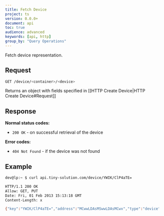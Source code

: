 ```yaml
---
title: Fetch Device
project: ts
version: 0.0.0+
document: api
toc: true
audience: advanced
keywords: [api, http]
group_by: "Query Operations"
---
```


Fetch device representation.

## Request

```bash
GET /device/<container>/<device>
```

Returns an object with fields specified in [[HTTP Create Device|HTTP Create Device#Request]]

## Response

**Normal status codes:**

* `200 OK` - on successful retrieval of the device

**Error codes:**

* `404 Not Found` - if the device was not found

## Example

```bash
dev@lp:~ $ curl api.tiny-solution.com/device/YWIK/ClP4aTE=

HTTP/1.1 200 OK
Allow: GET, PUT
Date: Fri, 01 Feb 2013 15:13:18 GMT
Content-Length: x

{"key":"YWIK/ClP4aTE=","address":"MCwwLDAsMSwwLDAsMCwx","type":"device","config":[]}
```

